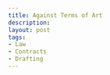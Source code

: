 ```yaml
---
title: Against Terms of Art
description:
layout: post
tags:
- Law
- Contracts
- Drafting
---
```


<!--

Rule: Terms given plain meaning, _unless_ there is a set legal
meaning.  Lay readers cannot tell what is and isn't a legal term of
art. E.g. "equity".

Write contracts so they explain themselves to the parties.

Terms of art are abstractions.  Abstractions leak.

Fewer terms of art than commonly thought.

Many are merely names for complex rules and doctrines that require
detailed research in practical application.

-->
